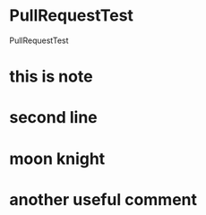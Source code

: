 # PullRequestTest
PullRequestTest
# this is note
# second line
# moon knight
# another useful comment